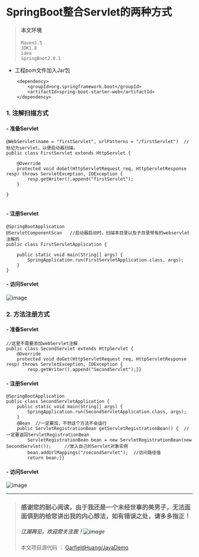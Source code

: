 # SpringBoot整合Servlet的两种方式
> #### 本文环境
>     Maven3.5
>     JDK1.8
>     idea
>     SpringBoot2.0.1

- 工程pom文件加入Jar包
```
    <dependency>
        <groupId>org.springframework.boot</groupId>
        <artifactId>spring-boot-starter-web</artifactId>
    </dependency>
```
### 1. 注解扫描方式
#### - 准备Servlet

```
@WebServlet(name = "firstServlet", urlPatterns = "/firstServlet")  //标记为servlet，以便启动器扫描。
public class FirstServlet extends HttpServlet {

    @Override
    protected void doGet(HttpServletRequest req, HttpServletResponse resp) throws ServletException, IOException {
        resp.getWriter().append("firstServlet");
    }

}


```

#### - 注册Servlet

```
@SpringBootApplication
@ServletComponentScan   //启动器启动时，扫描本目录以及子目录带有的webservlet注解的
public class FirstServletApplication {

    public static void main(String[] args) {
        SpringApplication.run(FirstServletApplication.class, args);
    }
}
```

#### - 访问Servlet

![image](https://github.com/GarfieldHuang/RESOURCE/blob/master/IMG/1.jpg?raw=true)


### 2. 方法注册方式

#### - 准备Servlet
```
//这里不需要添加webServlet注解
public class SecondServlet extends HttpServlet {
    @Override
    protected void doGet(HttpServletRequest req, HttpServletResponse resp) throws ServletException, IOException {
        resp.getWriter().append("SecondServlet");}}
```
#### - 注册Servlet
```
@SpringBootApplication
public class SecondServletApplication {
    public static void main(String[] args) {
        SpringApplication.run(SecondServletApplication.class, args);
    }
    @Bean  //一定要加，不然这个方法不会运行
    public ServletRegistrationBean getServletRegistrationBean() {  //一定要返回ServletRegistrationBean
        ServletRegistrationBean bean = new ServletRegistrationBean(new SecondServlet());     //放入自己的Servlet对象实例
        bean.addUrlMappings("/secondServlet");  //访问路径值
        return bean;}}
```
#### - 访问Servlet
![image](https://github.com/GarfieldHuang/RESOURCE/blob/master/IMG/2.png?raw=true)


---
> ### 感谢您的耐心阅读，由于我还是一个未经世事的美男子，无法面面俱到的给您讲出我的内心想法，如有错误之处，请多多指正！
> ##### 江湖再见，欢迎您关注我！![image](https://github.com/GarfieldHuang/RESOURCE/blob/master/IMG/3.gif?raw=true)
> 本文项目源代码 ：
    [GarfieldHuang/JavaDemo](https://github.com/GarfieldHuang/JavaDemo)